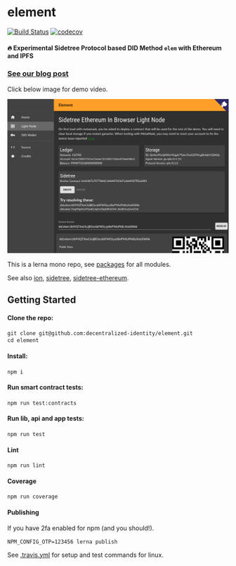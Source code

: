 # element

[![Build Status](https://travis-ci.org/decentralized-identity/element.svg?branch=master)](https://travis-ci.org/decentralized-identity/element) [![codecov](https://codecov.io/gh/decentralized-identity/element/branch/master/graph/badge.svg)](https://codecov.io/gh/decentralized-identity/element)

#### 🔥 Experimental Sidetree Protocol based DID Method `elem` with Ethereum and IPFS

### [See our blog post](https://medium.com/transmute-techtalk/introducing-element-328b4260e757)

Click below image for demo video.

[![Element Testnet Demo](./BrowserDemo.png)](https://www.youtube.com/watch?v=KY_dt2tKQxw)

This is a lerna mono repo, see [packages](./packages) for all modules.

See also [ion](https://github.com/decentralized-identity/ion), [sidetree](https://github.com/decentralized-identity/sidetree), [sidetree-ethereum](https://github.com/decentralized-identity/sidetree-ethereum).

## Getting Started

#### Clone the repo:

```
git clone git@github.com:decentralized-identity/element.git
cd element
```

#### Install:

```
npm i
```

#### Run smart contract tests:

```
npm run test:contracts
```

#### Run lib, api and app tests:

```
npm run test
```

#### Lint

```
npm run lint
```

#### Coverage

```
npm run coverage
```

#### Publishing

If you have 2fa enabled for npm (and you should!).

```
NPM_CONFIG_OTP=123456 lerna publish
```

See [.travis.yml](./.travis.yml) for setup and test commands for linux.
